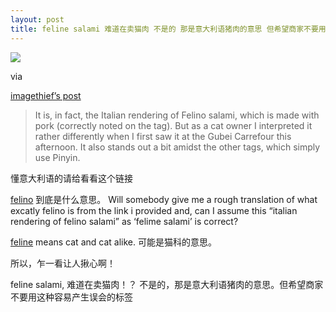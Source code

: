 ```yaml
---
layout: post
title: feline salami 难道在卖猫肉 不是的 那是意大利语猪肉的意思 但希望商家不要用这种容易产生误会的标签
---
```


![](http://news.imagethief.com/photos/post_images/images/9102/425x319.aspx)

via 

[imagethief’s post](http://news.imagethief.com/blogs/china/archive/2007/06/02/not-very-appetizing.aspx)

>It is, in fact, the Italian rendering of Felino salami, which is made with pork (correctly noted on the tag). But as a cat owner I interpreted it rather differently when I first saw it at the Gubei Carrefour this afternoon. It also stands out a bit amidst the other tags, which simply use Pinyin.

懂意大利语的请给看看这个链接 

[felino](http://www.google.com/search?q=define%3AFelino) 到底是什么意思。 Will somebody give me a rough translation of what excatly felino is from the link i provided and, can I assume this “italian rendering of felino salami” as ‘felime salami’ is correct?

[feline](http://www.google.com/search?q=define%3AFelino) means cat and cat alike. 可能是猫科的意思。

所以，乍一看让人揪心啊！

feline salami, 难道在卖猫肉！？ 不是的，那是意大利语猪肉的意思。但希望商家不要用这种容易产生误会的标签
